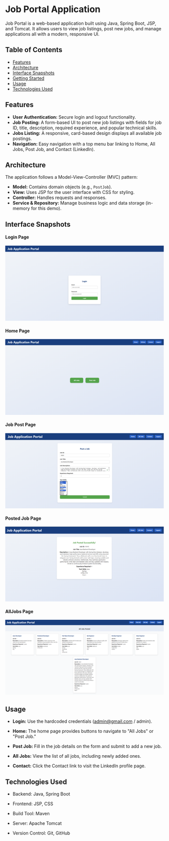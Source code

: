 # Job Portal Application
Job Portal is a web-based application built using Java, Spring Boot, JSP, and Tomcat. It allows users to view job listings, post new jobs, and manage applications all with a modern, responsive UI.

## Table of Contents

- [Features](#features)
- [Architecture](#architecture)
- [Interface Snapshots](#interface-snapshots)
- [Getting Started](#getting-started)
- [Usage](#usage)
- [Technologies Used](#technologies-used)


## Features

- **User Authentication:** Secure login and logout functionality.
- **Job Posting:** A form-based UI to post new job listings with fields for job ID, title, description, required experience, and popular technical skills.
- **Jobs Listing:** A responsive, card-based design displays all available job postings.
- **Navigation:** Easy navigation with a top menu bar linking to Home, All Jobs, Post Job, and Contact (LinkedIn).

## Architecture

The application follows a Model-View-Controller (MVC) pattern:
- **Model:** Contains domain objects (e.g., `PostJob`).
- **View:** Uses JSP for the user interface with CSS for styling.
- **Controller:** Handles requests and responses.
- **Service & Repository:** Manage business logic and data storage (in-memory for this demo).

## Interface Snapshots

#### Login Page
![Login Page](src/main/resources/InterfaceSnapshots/login-page.png)

#### Home Page
![Home Page](src/main/resources/InterfaceSnapshots/home-page.png)

#### Job Post Page

![img.png](src/main/resources/InterfaceSnapshots/postjob-page.png)

#### Posted Job Page
![Posted Job Page](src/main/resources/InterfaceSnapshots/postedJob.png)

#### AllJobs Page
![All Jobs Page](src/main/resources/InterfaceSnapshots/AllJobs-page.png)

## Usage
- **Login:** Use the hardcoded credentials (admin@gmail.com / admin).

- **Home:** The home page provides buttons to navigate to "All Jobs" or "Post Job."

- **Post Job:** Fill in the job details on the form and submit to add a new job.

- **All Jobs:** View the list of all jobs, including newly added ones.

- **Contact:** Click the Contact link to visit the LinkedIn profile page.

## Technologies Used
- Backend: Java, Spring Boot

- Frontend: JSP, CSS

- Build Tool: Maven

- Server: Apache Tomcat

- Version Control: Git, GitHub
